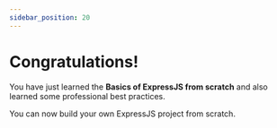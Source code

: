 ```yaml
---
sidebar_position: 20
---
```


# Congratulations!

You have just learned the **Basics of ExpressJS from scratch** and also learned some professional best practices.

You can now build your own ExpressJS project from scratch.
